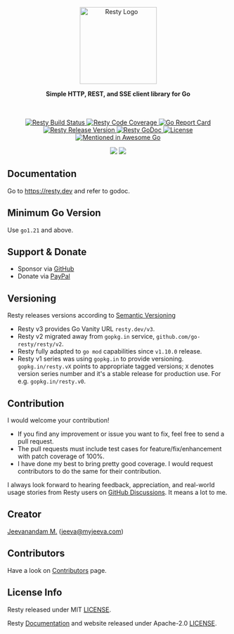 <p align="center">
  <img src="https://resty.dev/svg/resty-logo.svg" width="175" alt="Resty Logo">
</p>
<p align="center"><strong>Simple HTTP, REST, and SSE client library for Go</strong></p>

<p align="center" style="margin-top:3rem"><a href="https://github.com/go-resty/resty/actions/workflows/ci.yml?query=branch%3Av3" target="_blank"><img src="https://github.com/go-resty/resty/actions/workflows/ci.yml/badge.svg?branch=v3" alt="Resty Build Status">
</a><a href="https://app.codecov.io/gh/go-resty/resty/tree/v3" target="_blank"><img src="https://codecov.io/gh/go-resty/resty/branch/v3/graph/badge.svg" alt="Resty Code Coverage">
</a><a href="https://goreportcard.com/report/resty.dev/v3" target="_blank"><img src="https://goreportcard.com/badge/resty.dev/v3" alt="Go Report Card">
</a><a href="https://github.com/go-resty/resty/releases/latest" target="_blank"><img src="https://img.shields.io/badge/version-v3.0.0--alpha.5-blue.svg" alt="Resty Release Version">
</a><a href="https://pkg.go.dev/resty.dev/v3" target="_blank"><img src="https://pkg.go.dev/badge/resty.dev/v3" alt="Resty GoDoc">
</a><a href="LICENSE"><img src="https://img.shields.io/github/license/go-resty/resty.svg" alt="License"></a> <a href="https://github.com/avelino/awesome-go" target="_blank"><img src="https://awesome.re/mentioned-badge.svg" alt="Mentioned in Awesome Go"></a></p>
<p align="center" style="margin-bottom:1rem"><a href="https://app.fossa.com/projects/git%2Bgithub.com%2Fgo-resty%2Fresty?ref=badge_shield&amp;issueType=license" alt="FOSSA Status"><img src="https://app.fossa.com/api/projects/git%2Bgithub.com%2Fgo-resty%2Fresty.svg?type=shield&amp;issueType=license"></a>
<a href="https://app.fossa.com/projects/git%2Bgithub.com%2Fgo-resty%2Fresty?ref=badge_shield&amp;issueType=security" alt="FOSSA Status"><img src="https://app.fossa.com/api/projects/git%2Bgithub.com%2Fgo-resty%2Fresty.svg?type=shield&amp;issueType=security"></a></p>


## Documentation

Go to https://resty.dev and refer to godoc.

## Minimum Go Version

Use `go1.21` and above.

## Support & Donate

* Sponsor via [GitHub](https://github.com/sponsors/jeevatkm)
* Donate via [PayPal](https://www.paypal.com/donate/?cmd=_donations&business=QWMZG74FW4QYC&lc=US&item_name=Resty+Library+for+Go&currency_code=USD)

## Versioning

Resty releases versions according to [Semantic Versioning](http://semver.org)

  * Resty v3 provides Go Vanity URL `resty.dev/v3`.
  * Resty v2 migrated away from `gopkg.in` service, `github.com/go-resty/resty/v2`.
  * Resty fully adapted to `go mod` capabilities since `v1.10.0` release.
  * Resty v1 series was using `gopkg.in` to provide versioning. `gopkg.in/resty.vX` points to appropriate tagged versions; `X` denotes version series number and it's a stable release for production use. For e.g. `gopkg.in/resty.v0`.

## Contribution

I would welcome your contribution!

* If you find any improvement or issue you want to fix, feel free to send a pull request.
* The pull requests must include test cases for feature/fix/enhancement with patch coverage of 100%.
* I have done my best to bring pretty good coverage. I would request contributors to do the same for their contribution.

I always look forward to hearing feedback, appreciation, and real-world usage stories from Resty users on [GitHub Discussions](https://github.com/go-resty/resty/discussions). It means a lot to me.

## Creator

[Jeevanandam M.](https://github.com/jeevatkm) (jeeva@myjeeva.com)


## Contributors

Have a look on [Contributors](https://github.com/go-resty/resty/graphs/contributors) page.

## License Info

Resty released under MIT [LICENSE](LICENSE).

Resty [Documentation](https://github.com/go-resty/docs) and website released under Apache-2.0 [LICENSE](https://github.com/go-resty/docs/blob/main/LICENSE).
